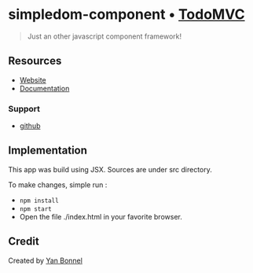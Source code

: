 # simpledom-component • [TodoMVC](http://todomvc.com)

> Just an other javascript component framework!


## Resources

- [Website](https://simpledomjs.github.io/simpledom-component/)
- [Documentation](https://simpledomjs.github.io/simpledom-component/esdoc/)

### Support

- [github](https://github.com/simpledomjs/simpledom-component/issues)

## Implementation

This app was build using JSX.
Sources are under src directory.

To make changes, simple run :
* ```npm install```
* ```npm start```
* Open the file ./index.html in your favorite browser.


## Credit

Created by [Yan Bonnel](https://github.com/ybonnel)
